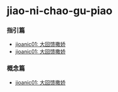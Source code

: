 # jiao-ni-chao-gu-piao

### 指引篇

+ [jioanic01: 大回馈撒娇](/dsa/dsa)
+ [jioanic01: 大回馈撒娇](/dsa/dsa)

### 概念篇

+ [jioanic01: 大回馈撒娇](/dsa/dsa)


